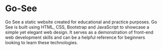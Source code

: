 # Go-See
Go See a static website created for educational and practice purposes. Go See is built using HTML, CSS, Bootstrap and JavaScript to showcase a simple yet elegant web design. It serves as a demonstration of front-end web development skills and can be a helpful reference for beginners looking to learn these technologies. 
